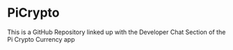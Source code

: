 # PiCrypto
This is a GitHub Repository linked up with the Developer Chat Section of the Pi Crypto Currency app
